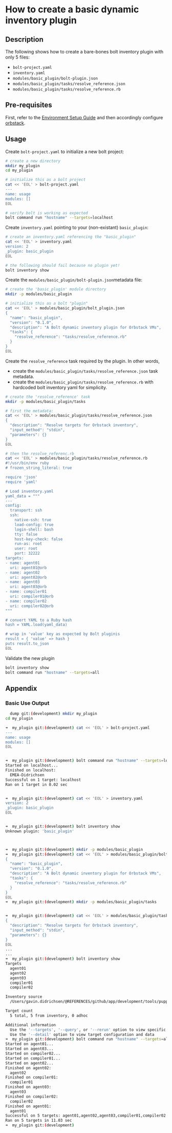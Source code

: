 # How to create a basic dynamic inventory plugin

## Description

The following shows how to create a bare-bones bolt inventory plugin with only 5 files:

* `bolt-project.yaml​`
* `inventory.yaml​`
* `modules/basic_plugin/bolt-plugin.json​`
* `modules/basic_plugin/tasks/resolve_reference.json​`
* `modules/basic_plugin/tasks/resolve_reference.rb`

## Pre-requisites

First, refer to the [Environment Setup Guide](how_to_setup_environment.md) and then accordingly configure [orbstack](https://docs.orbstack.dev).

## Usage

Create `bolt-project.yaml​` to initialize a new bolt project:

```bash
# create a new directory
mkdir my_plugin
cd my_plugin

# initialize this as a bolt project
cat << 'EOL' > bolt-project.yaml
---
name: usage
modules: []
EOL

# verify bolt is working as expected
bolt command run "hostname" --targets=localhost
```

Create `inventory.yaml​` pointing to your (non-existant) `basic_plugin`:

```bash
# create an inventory.yaml referencing the "basic_plugin"
cat << 'EOL' > inventory.yaml
version: 2
_plugin: basic_plugin
EOL

# the following should fail because no plugin yet!
bolt inventory show
```

Create the `modules/basic_plugin/bolt-plugin.json​` metadata file:

```bash
# create the 'basic_plugin' module directory
mkdir -p modules/basic_plugin

# initialize this as a bolt "plugin"
cat << 'EOL' > modules/basic_plugin/bolt_plugin.json
{
  "name": "basic_plugin",
  "version": "0.1.0",
  "description": "A Bolt dynamic inventory plugin for Orbstack VMs",
  "tasks": {
    "resolve_reference": "tasks/resolve_reference.rb"
  }
}
EOL
```

Create the `resolve_reference` task required by the plugin.  In other words,

* create the `modules/basic_plugin/tasks/resolve_reference.json​` task metadata.
* create the `modules/basic_plugin/tasks/resolve_reference.rb` with hardcoded bolt inventory yaml for simplicity.

```bash
# create the 'resolve_reference' task
mkdir -p modules/basic_plugin/tasks

# first the metadata:
cat << 'EOL' > modules/basic_plugin/tasks/resolve_reference.json
{
  "description": "Resolve targets for Orbstack inventory",
  "input_method": "stdin",
  "parameters": {}
}
EOL

# then the resolve_referenc.rb
cat << 'EOL' > modules/basic_plugin/tasks/resolve_reference.rb
#!/usr/bin/env ruby
# frozen_string_literal: true

require 'json'
require 'yaml'

# Load inventory.yaml
yaml_data = """
---
config:
  transport: ssh
  ssh:
    native-ssh: true
    load-config: true
    login-shell: bash
    tty: false
    host-key-check: false
    run-as: root
    user: root
    port: 32222
targets:
- name: agent01
  uri: agent01@orb
- name: agent02
  uri: agent02@orb
- name: agent03
  uri: agent03@orb
- name: compiler01
  uri: compiler01@orb
- name: compiler02
  uri: compiler02@orb
"""

# convert YAML to a Ruby hash
hash = YAML.load(yaml_data)

# wrap in 'value' key as expected by Bolt pluginis
result = { 'value' => hash }
puts result.to_json
EOL
```

Validate the new plugin

```bash
bolt inventory show
bolt command run "hostname" --targets=all
```

## Appendix

### Basic Use Output

```bash
  dump git:(development) mkdir my_plugin
cd my_plugin

➜  my_plugin git:(development) cat << 'EOL' > bolt-project.yaml
---
name: usage
modules: []
EOL


➜  my_plugin git:(development) bolt command run "hostname" --targets=localhost
Started on localhost...
Finished on localhost:
  EMEA-Didrichsen
Successful on 1 target: localhost
Ran on 1 target in 0.02 sec


➜  my_plugin git:(development) cat << 'EOL' > inventory.yaml
version: 2
_plugin: basic_plugin
EOL


➜  my_plugin git:(development) bolt inventory show
Unknown plugin: 'basic_plugin'



➜  my_plugin git:(development) mkdir -p modules/basic_plugin
➜  my_plugin git:(development) cat << 'EOL' > modules/basic_plugin/bolt_plugin.json
{
  "name": "basic_plugin",
  "version": "0.1.0",
  "description": "A Bolt dynamic inventory plugin for Orbstack VMs",
  "tasks": {
    "resolve_reference": "tasks/resolve_reference.rb"
  }
}
EOL
➜  my_plugin git:(development) mkdir -p modules/basic_plugin/tasks


➜  my_plugin git:(development) cat << 'EOL' > modules/basic_plugin/tasks/resolve_reference.json
{
  "description": "Resolve targets for Orbstack inventory",
  "input_method": "stdin",
  "parameters": {}
}
EOL
...
...
➜  my_plugin git:(development) bolt inventory show
Targets
  agent01
  agent02
  agent03
  compiler01
  compiler02

Inventory source
  /Users/gavin.didrichsen/@REFERENCES/github/app/development/tools/puppet/repositories/gavindidrichsen/control-repo/site-modules/bigbird/dump/my_plugin/inventory.yaml

Target count
  5 total, 5 from inventory, 0 adhoc

Additional information
  Use the '--targets', '--query', or '--rerun' option to view specific targets
  Use the '--detail' option to view target configuration and data
➜  my_plugin git:(development) bolt command run "hostname" --targets=all
Started on agent01...
Started on agent03...
Started on compiler02...
Started on compiler01...
Started on agent02...
Finished on agent02:
  agent02
Finished on compiler01:
  compiler01
Finished on agent03:
  agent03
Finished on compiler02:
  compiler02
Finished on agent01:
  agent01
Successful on 5 targets: agent01,agent02,agent03,compiler01,compiler02
Ran on 5 targets in 11.03 sec
➜  my_plugin git:(development) 
```
